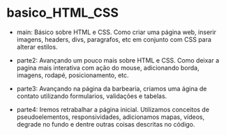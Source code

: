 # basico_HTML_CSS

- main: Básico sobre HTML e CSS. Como criar uma página web, inserir imagens, headers, divs, paragrafos, etc em conjunto com CSS para alterar estilos.

- parte2: Avançando um pouco mais sobre HTML e CSS. Como deixar a pagina mais interativa com ação do mouse, adicionando borda, imagens, rodapé, posicionamento, etc.

- parte3: Avançando na página da barbearia, criamos uma ágina de contato utilizando formularios, validações e tabelas.

- parte4: Iremos retrabalhar a página inicial. Utilizamos conceitos de pseudoelementos, responsividades, adicionamos mapas, vídeos, degrade no fundo e dentre outras coisas descritas no código.